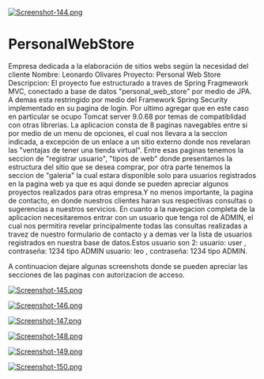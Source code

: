 [![Screenshot-144.png](https://i.postimg.cc/9MqB2t1T/Screenshot-144.png)](https://postimg.cc/5YbzqzhN)

# PersonalWebStore
Empresa dedicada a la elaboración de sitios webs según la necesidad del cliente
Nombre: Leonardo Olivares
Proyecto: Personal Web Store
Descripcion:
El proyecto fue estructurado a traves de Spring Fragmework MVC, conectado a base de datos "personal_web_store" por medio de JPA.
A demas esta restringido por medio del Framework Spring Security implementado en su pagina de login.
Por ultimo agregar que en este caso en particular se ocupo Tomcat server 9.0.68 por temas de compatiblidad con otras librerias.
La aplicacion consta de 8 paginas navegables entre si por medio de un menu de opciones, el cual nos llevara a la seccion indicada, a excepción de un enlace a un sitio externo donde nos revelaran las "ventajas de tener una tienda virtual".
Entre esas paginas tenemos la seccion de "registrar usuario", "tipos de web" donde presentamos la estructura del sitio que se desea comprar, por otra parte tenemos la seccion de "galeria" la cual estara disponible solo para usuarios registrados en la pagina web ya que es aqui donde se pueden apreciar algunos proyectos realizados para otras empresa.Y no menos importante, la pagina de contacto, en donde nuestros clientes haran sus respectivas consultas o sugerencias a nuestros servicios.
En cuanto a la navegacion completa de la aplicacion necesitaremos entrar con un usuario que tenga rol de ADMIN, el cual nos permitira revelar principalmente todas las consultas realizadas a travez de nuestro formulario de contacto y a demas ver la lista de usuarios registrados en nuestra base de datos.Estos usuario son 2:
usuario: user , contraseña: 1234 tipo ADMIN
usuario: leo , contraseña: 1234 tipo ADMIN.

A continuacion dejare algunas screenshots donde se pueden apreciar las secciones de las paginas con autorizacion de acceso.

[![Screenshot-145.png](https://i.postimg.cc/cCyBLg5z/Screenshot-145.png)](https://postimg.cc/nj2DdzxK)

[![Screenshot-146.png](https://i.postimg.cc/nr4YjFyh/Screenshot-146.png)](https://postimg.cc/vxm6Cs8J)

[![Screenshot-147.png](https://i.postimg.cc/kMKyhs2P/Screenshot-147.png)](https://postimg.cc/RqCfWc1g)

[![Screenshot-148.png](https://i.postimg.cc/135cXZJy/Screenshot-148.png)](https://postimg.cc/TpFWNFzs)

[![Screenshot-149.png](https://i.postimg.cc/FsvxtSSd/Screenshot-149.png)](https://postimg.cc/nMdmBC0p)

[![Screenshot-150.png](https://i.postimg.cc/DycP7zQC/Screenshot-150.png)](https://postimg.cc/CzzqNSQD)
